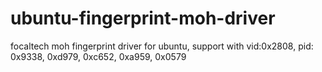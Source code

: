 # ubuntu-fingerprint-moh-driver
focaltech moh fingerprint driver for ubuntu, support with vid:0x2808, pid: 0x9338, 0xd979, 0xc652, 0xa959, 0x0579
